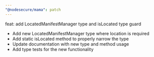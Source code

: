 ```yaml
---
"@nodesecure/mama": patch
---
```


feat: add LocatedManifestManager type and isLocated type guard

- Add new LocatedManifestManager type where location is required
- Add static isLocated method to properly narrow the type
- Update documentation with new type and method usage
- Add type tests for the new functionality 